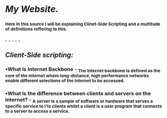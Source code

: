 # ***My Website.***
### <sub> Here In this source I will be explaining Clinet-Side Scripting and a multitude of definitions reffering to this.
_
_
_
_
_
## ***Client-Side scripting:***
### **•What Is Internet Backbone** - <sub> The Internet backbone Is defined as the core of the Internet where long-distance, high performance networks enable different selections of the Internet to be accessed. 
### **•What Is the difference between clients and servers on the internet?** - <sub> A server Is a sample of software or hardware that serves a specific service to I'ts clients whilst a client is a user program that connects to a server to access a service. 
